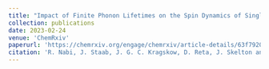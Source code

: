 ```yaml
---
title: "Impact of Finite Phonon Lifetimes on the Spin Dynamics of Single-Molecule Magnets"
collection: publications
date: 2023-02-24
venue: 'ChemRxiv'
paperurl: 'https://chemrxiv.org/engage/chemrxiv/article-details/63f79207897b18336f03af6f'
citation: 'R. Nabi, J. Staab, J. G. C. Kragskow, D. Reta, J. Skelton and N. F. Chilton, ChemRxiv, 2023. This content is a preprint and has not been peer-reviewed.'
---
```

